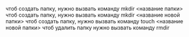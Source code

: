 чтоб создать папку, нужно вызвать команду mkdir <название папки>
чтоб создать папку, нужно вызвать команду mkdir <название новой папки>
чтоб создать папку, нужно вызвать команду touch <название новой папки>
чтоб удалить папку нужно вызвать команду rmdir
